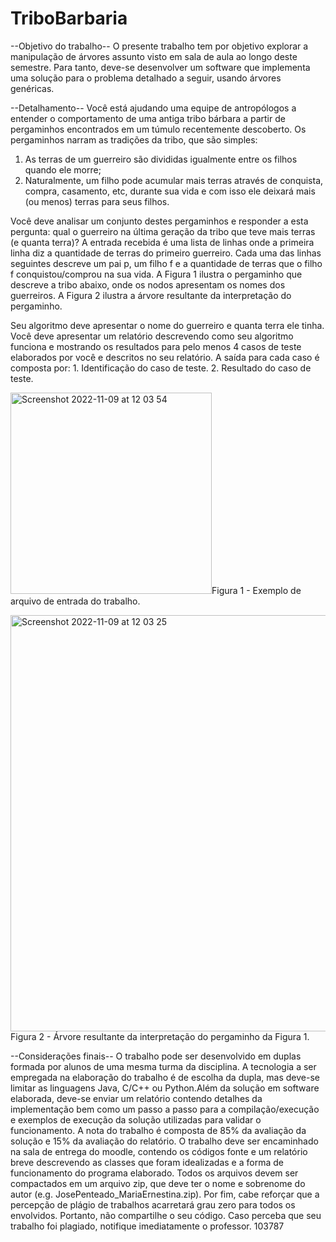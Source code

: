 # TriboBarbaria

--Objetivo do trabalho--
O presente trabalho tem por objetivo explorar a manipulação de árvores assunto
visto em sala de aula ao longo deste semestre. Para tanto, deve-se desenvolver um
software que implementa uma solução para o problema detalhado a seguir, usando
árvores genéricas.

--Detalhamento--
Você está ajudando uma equipe de antropólogos a entender o comportamento
de uma antiga tribo bárbara a partir de pergaminhos encontrados em um túmulo
recentemente descoberto. Os pergaminhos narram as tradições da tribo, que são
simples:
  1. As terras de um guerreiro são divididas igualmente entre os filhos quando ele
  morre;
  2. Naturalmente, um filho pode acumular mais terras através de conquista,
  compra, casamento, etc, durante sua vida e com isso ele deixará mais (ou
  menos) terras para seus filhos.
  
  
Você deve analisar um conjunto destes pergaminhos e responder a esta pergunta:
qual o guerreiro na última geração da tribo que teve mais terras (e quanta terra)?
A entrada recebida é uma lista de linhas onde a primeira linha diz a quantidade
de terras do primeiro guerreiro. Cada uma das linhas seguintes descreve um pai p, um
filho f e a quantidade de terras que o filho f conquistou/comprou na sua vida. A Figura
1 ilustra o pergaminho que descreve a tribo abaixo, onde os nodos apresentam os
nomes dos guerreiros. A Figura 2 ilustra a árvore resultante da interpretação do
pergaminho.

Seu algoritmo deve apresentar o nome do guerreiro e quanta terra ele tinha. Você
deve apresentar um relatório descrevendo como seu algoritmo funciona e mostrando
os resultados para pelo menos 4 casos de teste elaborados por você e descritos no seu
relatório. A saída para cada caso é composta por:
    1. Identificação do caso de teste.
    2. Resultado do caso de teste.
    
<img width="322" alt="Screenshot 2022-11-09 at 12 03 54" src="https://user-images.githubusercontent.com/101675327/200865537-a000f400-3ea0-4788-941b-897c5efe297d.png">Figura 1 - Exemplo de arquivo de entrada do trabalho.

<img width="666" alt="Screenshot 2022-11-09 at 12 03 25" src="https://user-images.githubusercontent.com/101675327/200865445-a9396d66-74eb-4f6d-b7fd-9f68a1f40808.png">Figura 2 - Árvore resultante da interpretação do pergaminho da Figura 1.


--Considerações finais--
  O trabalho pode ser desenvolvido em duplas formada por alunos de uma mesma
turma da disciplina. A tecnologia a ser empregada na elaboração do trabalho é de
escolha da dupla, mas deve-se limitar as linguagens Java, C/C++ ou Python.Além da
solução em software elaborada, deve-se enviar um relatório contendo detalhes da
implementação bem como um passo a passo para a compilação/execução e exemplos
de execução da solução utilizadas para validar o funcionamento. A nota do trabalho é
composta de 85% da avaliação da solução e 15% da avaliação do relatório.
  O trabalho deve ser encaminhado na sala de entrega do moodle, contendo os
códigos fonte e um relatório breve descrevendo as classes que foram idealizadas e a
forma de funcionamento do programa elaborado. Todos os arquivos devem ser
compactados em um arquivo zip, que deve ter o nome e sobrenome do autor (e.g.
JosePenteado_MariaErnestina.zip).
  Por fim, cabe reforçar que a percepção de plágio de trabalhos acarretará grau zero
para todos os envolvidos. Portanto, não compartilhe o seu código. Caso perceba que seu
trabalho foi plagiado, notifique imediatamente o professor.
103787
